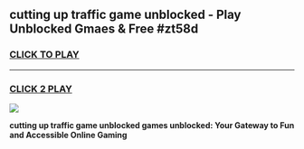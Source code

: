 
## cutting up traffic game unblocked - Play Unblocked Gmaes & Free #zt58d
<h3>
<a href="https://news.freeplayer.one?title=cutting_up_traffic_game_unblocked&ref=03M">CLICK TO PLAY</a></h3>
<hr>

<h3>
<a href="https://news.freeplayer.one?title=cutting_up_traffic_game_unblocked&ref=03M">CLICK 2 PLAY</a>
  
</h3>

<a href="https://news.freeplayer.one?title=cutting_up_traffic_game_unblocked&ref=03M"><img src="https://clearcache.store/games.png"></a>


**cutting up traffic game unblocked games unblocked: Your Gateway to Fun and Accessible Online Gaming**
